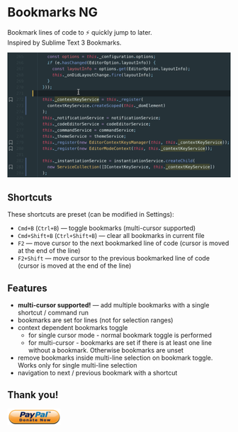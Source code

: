 # Bookmarks NG

Bookmark lines of code to ⚡️ quickly jump to later.  
Inspired by Sublime Text 3 Bookmarks.

<a href="https://github.com/chestozo/vscode-bookmarksng/blob/master/images/demo2.gif" target="_blank"><img src="https://github.com/chestozo/vscode-bookmarksng/blob/master/images/preview.png?raw=true" width="520px" alt="Click for demo gif" title="Click for demo gif" /></a>


## Shortcuts

These shortcuts are preset (can be modified in Settings):

- `Cmd+B` (`Ctrl+B`) — toggle bookmarks (multi-cursor supported)
- `Cmd+Shift+B` (`Ctrl+Shift+B`) — clear all bookmarks in current file
- `F2` — move cursor to the next bookmarked line of code (cursor is moved at the end of the line)
- `F2+Shift` — move cursor to the previous bookmarked line of code (cursor is moved at the end of the line)

## Features

- **multi-cursor supported!** — add multiple bookmarks with a single shortcut / command run
- bookmarks are set for lines (not for selection ranges)
- context dependent bookmarks toggle
  - for single cursor mode - normal bookmark toggle is performed
  - for multi-cursor - bookmarks are set if there is at least one line without a bookmark. Otherwise bookmarks are unset
- remove bookmarks inside multi-line selection on bookmark toggle. Works only for single multi-line selection
- navigation to next / previous bookmark with a shortcut

## Thank you!

<a href="https://paypal.me/rkartsev" target="_blank"><img src="https://github.com/chestozo/vscode-bookmarksng/blob/master/images/dbtn.png?raw=true" width="120px" /></a>

